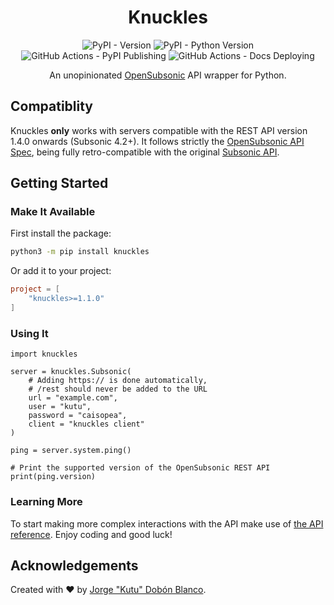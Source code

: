 <div align="center" markdown="1">
<h1>Knuckles</h1>

![PyPI - Version](https://img.shields.io/pypi/v/knuckles)
![PyPI - Python Version](https://img.shields.io/pypi/pyversions/knuckles)
![GitHub Actions - PyPI Publishing](https://github.com/kutu-dev/knuckles/actions/workflows/publish.yml/badge.svg)
![GitHub Actions - Docs Deploying](https://github.com/kutu-dev/knuckles/actions/workflows/docs.yml/badge.svg)

An unopinionated [OpenSubsonic](https://opensubsonic.netlify.app/) API wrapper for Python.
</div>

## Compatiblity
Knuckles **only** works with servers compatible with the REST API version 1.4.0 onwards (Subsonic 4.2+).
It follows strictly the [OpenSubsonic API Spec](https://opensubsonic.netlify.app/docs/opensubsonic-api/), being fully retro-compatible with the original [Subsonic API](https://subsonic.org/pages/api.jsp).

## Getting Started

### Make It Available
First install the package:

```sh title="Command line"
python3 -m pip install knuckles
```

Or add it to your project:

```toml title="pyproject.toml"
project = [
    "knuckles>=1.1.0"
]
```

### Using It

```python3 title="__main__.py"
import knuckles

server = knuckles.Subsonic(
    # Adding https:// is done automatically,
    # /rest should never be added to the URL
    url = "example.com",
    user = "kutu",
    password = "caisopea",
    client = "knuckles client"
)

ping = server.system.ping()

# Print the supported version of the OpenSubsonic REST API
print(ping.version)
```

### Learning More
To start making more complex interactions with the API make use of [the API reference](https://kutu-dev.github.io/knuckles/reference/Api/). Enjoy coding and good luck!

## Acknowledgements
Created with :heart: by [Jorge "Kutu" Dobón Blanco](https://dobon.dev).
